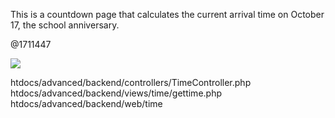 This is a countdown page that calculates the current arrival time on October 17, the school anniversary.

@1711447

![](http://ww1.sinaimg.cn/large/006tNc79ly1g58z9zr969j322d0u07wk.jpg)

htdocs/advanced/backend/controllers/TimeController.php
htdocs/advanced/backend/views/time/gettime.php
htdocs/advanced/backend/web/time